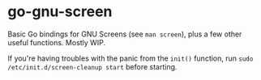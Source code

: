 # go-gnu-screen
Basic Go bindings for GNU Screens (see `man screen`), plus a few other useful functions. Mostly WIP.

If you're having troubles with the panic from the `init()` function, run `sudo /etc/init.d/screen-cleanup start` before starting.
